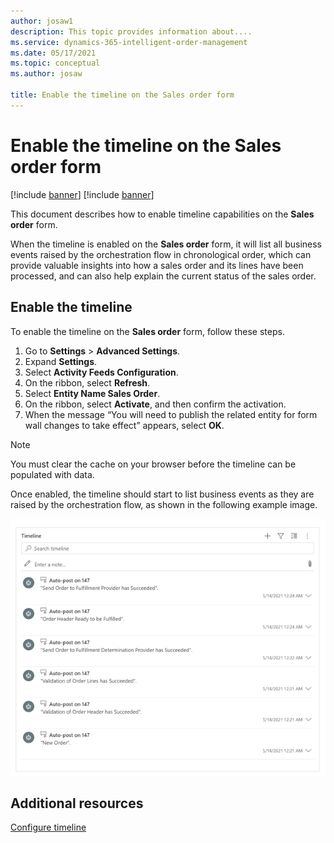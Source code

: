 ```yaml
---
author: josaw1
description: This topic provides information about....
ms.service: dynamics-365-intelligent-order-management
ms.date: 05/17/2021
ms.topic: conceptual
ms.author: josaw

title: Enable the timeline on the Sales order form
---
```



# Enable the timeline on the Sales order form

[!include [banner](includes/banner.md)]
[!include [banner](includes/preview-banner.md)]

This document describes how to enable timeline capabilities on the **Sales order** form. 

When the timeline is enabled on the **Sales order** form, it will list all business events raised by the orchestration flow in chronological order, which can provide valuable insights into how a sales order and its lines have been processed, and can also help explain the current status of the sales order.

## Enable the timeline

To enable the timeline on the **Sales order** form, follow these steps.

1.	Go to **Settings** > **Advanced Settings**. 
2.	Expand **Settings**. 
3.	Select **Activity Feeds Configuration**.
4.	On the ribbon, select **Refresh**. 
5.	Select **Entity Name Sales Order**. 
6.	On the ribbon, select **Activate**, and then confirm the activation.
7.	When the message “You will need to publish the related entity for form wall changes to take effect” appears, select **OK**.

> [!NOTE]
> You must clear the cache on your browser before the timeline can be populated with data.

Once enabled, the timeline should start to list business events as they are raised by the orchestration flow, as shown in the following example image. 

![Timeline of business events](media/timeline.png)

## Additional resources

[Configure timeline](/dynamics365/customer-service/customer-service-hub-user-guide-timeline-admin)
